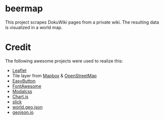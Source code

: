 # beermap

This project scrapes DokuWiki pages from a private wiki. The resulting data is visualized in a world map.

# Credit
The following awesome projects were used to realize this:
* [Leaflet](http://leafletjs.com/)
* Tile layer from [Mapbox](https://www.mapbox.com/) & [OpenStreetMap](http://www.openstreetmap.org)
* [EasyButton](https://github.com/CliffCloud/Leaflet.EasyButton)
* [FontAwesome](http://fontawesome.io/)
* [Modalcss](https://github.com/pedrolaxe/modalcss)
* [Chart.js](http://www.chartjs.org/)
* [slick](https://github.com/kenwheeler/slick/)
* [world.geo.json](https://github.com/johan/world.geo.json)
* [geojson.io](http://geojson.io)
